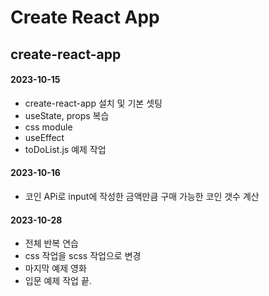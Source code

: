 # Create React App

## create-react-app 

#### 2023-10-15
- create-react-app 설치 및 기본 셋팅
- useState, props 복습
- css module
- useEffect
- toDoList.js 예제 작업

#### 2023-10-16
- 코인 APi로 input에 작성한 금액만큼 구매 가능한 코인 갯수 계산

#### 2023-10-28
- 전체 반복 연습
- css 작업을 scss 작업으로 변경
- 마지막 예제 영화
- 입문 예제 작업 끝.